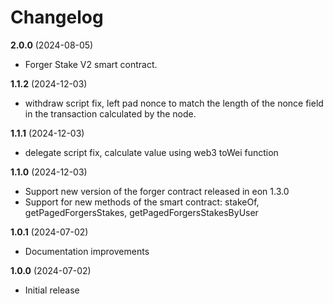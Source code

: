 # Changelog

**2.0.0** (2024-08-05)
- Forger Stake V2 smart contract.

**1.1.2** (2024-12-03)
- withdraw script fix, left pad nonce to match the length of the nonce field in the transaction calculated by the node.

**1.1.1** (2024-12-03)
- delegate script fix, calculate value using web3 toWei function

**1.1.0** (2024-12-03)
- Support new version of the forger contract released in eon 1.3.0
- Support for new methods of the smart contract: stakeOf, getPagedForgersStakes, getPagedForgersStakesByUser

**1.0.1** (2024-07-02)
- Documentation improvements

**1.0.0** (2024-07-02)
- Initial release

